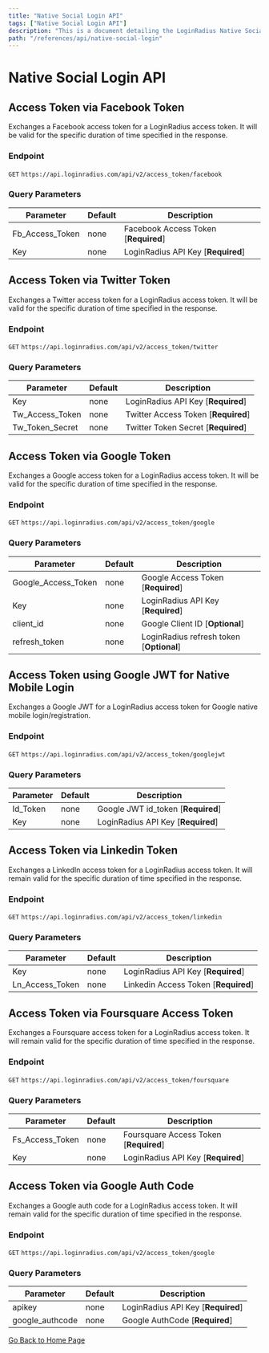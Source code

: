 ```yaml
---
title: "Native Social Login API"
tags: ["Native Social Login API"]
description: "This is a document detailing the LoginRadius Native Social Login APIs."
path: "/references/api/native-social-login"
---
```


# Native Social Login API

## Access Token via Facebook Token

  Exchanges a Facebook access token for a LoginRadius access token. It will be valid for the specific duration of time specified in the response.

  ### Endpoint
  `GET` `https://api.loginradius.com/api/v2/access_token/facebook`

  ### Query Parameters
  | Parameter    | Default | Description |
  | ------------ | ------- | -------------------------------------------------------------------------------- |
  | Fb_Access_Token | none | Facebook Access Token [**Required**] |
  | Key | none | LoginRadius API Key [**Required**] |
 
## Access Token via Twitter Token

  Exchanges a Twitter access token for a LoginRadius access token. It will be valid for the specific duration of time specified in the response.

  ### Endpoint
  `GET` `https://api.loginradius.com/api/v2/access_token/twitter`

  ### Query Parameters
  | Parameter    | Default | Description |
  | ------------ | ------- | -------------------------------------------------------------------------------- |
  | Key | none | LoginRadius API Key [**Required**] |
  | Tw_Access_Token | none | Twitter Access Token [**Required**] |
  | Tw_Token_Secret | none | Twitter Token Secret [**Required**] |
 
## Access Token via Google Token

  Exchanges a Google access token for a LoginRadius access token. It will be valid for the specific duration of time specified in the response.

  ### Endpoint
  `GET` `https://api.loginradius.com/api/v2/access_token/google`

  ### Query Parameters
  | Parameter    | Default | Description |
  | ------------ | ------- | -------------------------------------------------------------------------------- |
  | Google_Access_Token | none | Google Access Token [**Required**] |
  | Key | none | LoginRadius API Key [**Required**] |
  | client_id | none | Google Client ID [**Optional**] |
  | refresh_token | none | LoginRadius refresh token [**Optional**] |
 
## Access Token using Google JWT for Native Mobile Login

  Exchanges a Google JWT for a LoginRadius access token for Google native mobile login/registration.

  ### Endpoint
  `GET` `https://api.loginradius.com/api/v2/access_token/googlejwt`

  ### Query Parameters
  | Parameter    | Default | Description |
  | ------------ | ------- | -------------------------------------------------------------------------------- |
  | Id_Token | none | Google JWT id_token [**Required**] |
  | Key | none | LoginRadius API Key [**Required**] |
 
## Access Token via Linkedin Token

  Exchanges a LinkedIn access token for a LoginRadius access token. It will remain valid for the specific duration of time specified in the response.

  ### Endpoint
  `GET` `https://api.loginradius.com/api/v2/access_token/linkedin`

  ### Query Parameters
  | Parameter    | Default | Description |
  | ------------ | ------- | -------------------------------------------------------------------------------- |
  | Key | none | LoginRadius API Key [**Required**] |
  | Ln_Access_Token | none | Linkedin Access Token [**Required**] |

## Access Token via Foursquare Access Token

  Exchanges a Foursquare access token for a LoginRadius access token. It will remain valid for the specific duration of time specified in the response.

  ### Endpoint
  `GET` `https://api.loginradius.com/api/v2/access_token/foursquare`

  ### Query Parameters
  | Parameter    | Default | Description |
  | ------------ | ------- | -------------------------------------------------------------------------------- |
  | Fs_Access_Token | none | Foursquare Access Token [**Required**] |
  | Key | none | LoginRadius API Key [**Required**] |
 
## Access Token via Google Auth Code

  Exchanges a Google auth code for a LoginRadius access token. It will remain valid for the specific duration of time specified in the response.

  ### Endpoint
  `GET` `https://api.loginradius.com/api/v2/access_token/google`

  ### Query Parameters
  | Parameter    | Default | Description |
  | ------------ | ------- | -------------------------------------------------------------------------------- |
  | apikey | none | LoginRadius API Key [**Required**] |
  | google_authcode | none | Google AuthCode [**Required**] |

[Go Back to Home Page](/)
